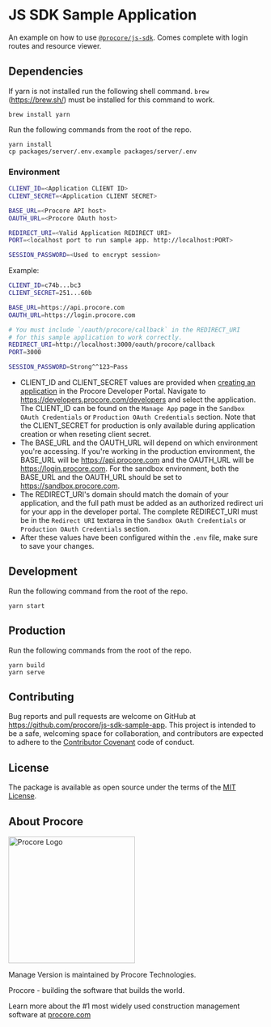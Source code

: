 # JS SDK Sample Application

An example on how to use [`@procore/js-sdk`](https://www.npmjs.com/package/@procore/js-sdk). Comes complete with login routes and resource viewer.

## Dependencies

If yarn is not installed run the following shell command. `brew` (https://brew.sh/) must be installed for this command to work.

```shell
brew install yarn
```

Run the following commands from the root of the repo.

```shell
yarn install
cp packages/server/.env.example packages/server/.env
```

### Environment

```bash
CLIENT_ID=<Application CLIENT ID>
CLIENT_SECRET=<Application CLIENT SECRET>

BASE_URL=<Procore API host>
OAUTH_URL=<Procore OAuth host>

REDIRECT_URI=<Valid Application REDIRECT URI>
PORT=<localhost port to run sample app. http://localhost:PORT>

SESSION_PASSWORD=<Used to encrypt session>
```

Example:

```bash
CLIENT_ID=c74b...bc3
CLIENT_SECRET=251...60b

BASE_URL=https://api.procore.com
OAUTH_URL=https://login.procore.com

# You must include `/oauth/procore/callback` in the REDIRECT_URI
# for this sample application to work correctly.
REDIRECT_URI=http://localhost:3000/oauth/procore/callback
PORT=3000

SESSION_PASSWORD=Strong^^123~Pass
```

* CLIENT_ID and CLIENT_SECRET values are provided when [creating an application](https://developers.procore.com/documentation/new-application) in the Procore Developer Portal. Navigate to https://developers.procore.com/developers and select the application. The CLIENT_ID can be found on the `Manage App` page in the `Sandbox OAuth Credentials` or `Production OAuth Credentials` section. Note that the CLIENT_SECRET for production is only available during application creation or when reseting client secret.
* The BASE_URL and the OAUTH_URL will depend on which environment you're accessing. If you're working in the production environment, the BASE_URL will be https://api.procore.com and the OAUTH_URL will be https://login.procore.com. For the sandbox environment, both the BASE_URL and the OAUTH_URL should be set to https://sandbox.procore.com.
* The REDIRECT_URI's domain should match the domain of your application, and the full path must be added as an authorized redirect uri for your app in the developer portal. The complete REDIRECT_URI must be in the `Redirect URI` textarea in the `Sandbox OAuth Credentials` or `Production OAuth Credentials` section.
* After these values have been configured within the `.env` file, make sure to save your changes.

## Development

Run the following command from the root of the repo.

```shell
yarn start
```

## Production

Run the following commands from the root of the repo.

```shell
yarn build
yarn serve
```

## Contributing

Bug reports and pull requests are welcome on GitHub at https://github.com/procore/js-sdk-sample-app. This project is
intended to be a safe, welcoming space for collaboration, and contributors are expected to adhere to the
[Contributor Covenant](http://contributor-covenant.org) code of conduct.

## License

The package is available as open source under the terms of the [MIT License](http://opensource.org/licenses/MIT).

## About Procore

<img
  src="https://www.procore.com/images/procore_logo.png"
  alt="Procore Logo"
  width="250px"
/>

Manage Version is maintained by Procore Technologies.

Procore - building the software that builds the world.

Learn more about the #1 most widely used construction management software at [procore.com](https://www.procore.com/)

